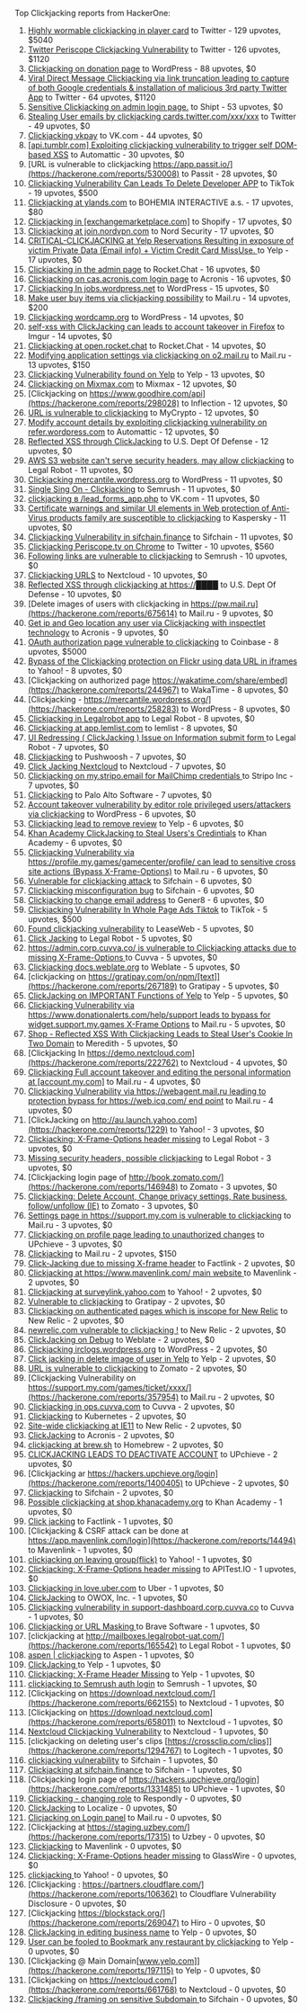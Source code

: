 Top Clickjacking reports from HackerOne:

1. [Highly wormable clickjacking in player card](https://hackerone.com/reports/85624) to Twitter - 129 upvotes, $5040
2. [Twitter Periscope Clickjacking Vulnerability](https://hackerone.com/reports/591432) to Twitter - 126 upvotes, $1120
3. [Clickjacking on donation page](https://hackerone.com/reports/921709) to WordPress - 88 upvotes, $0
4. [Viral Direct Message Clickjacking via link truncation leading to capture of both Google credentials & installation of malicious 3rd party Twitter App](https://hackerone.com/reports/643274) to Twitter - 64 upvotes, $1120
5. [Sensitive Clickjacking on admin login page.](https://hackerone.com/reports/389145) to Shipt - 53 upvotes, $0
6. [Stealing User emails by clickjacking cards.twitter.com/xxx/xxx](https://hackerone.com/reports/154963) to Twitter - 49 upvotes, $0
7. [Clickjacking vkpay](https://hackerone.com/reports/374817) to VK.com - 44 upvotes, $0
8. [[api.tumblr.com] Exploiting clickjacking vulnerability to trigger self DOM-based XSS](https://hackerone.com/reports/953579) to Automattic - 30 upvotes, $0
9. [URL is vulnerable to clickjacking  https://app.passit.io/](https://hackerone.com/reports/530008) to Passit - 28 upvotes, $0
10. [Clickjacking Vulnerability Can Leads To Delete Developer APP](https://hackerone.com/reports/1416612) to TikTok - 19 upvotes, $500
11. [Clickjacking at ylands.com](https://hackerone.com/reports/405342) to BOHEMIA INTERACTIVE a.s. - 17 upvotes, $80
12. [Clickjacking in [exchangemarketplace.com]](https://hackerone.com/reports/658217) to Shopify - 17 upvotes, $0
13. [Clickjacking at join.nordvpn.com](https://hackerone.com/reports/765955) to Nord Security - 17 upvotes, $0
14. [CRITICAL-CLICKJACKING at Yelp Reservations Resulting in exposure of victim Private Data (Email info) + Victim Credit Card MissUse. ](https://hackerone.com/reports/355859) to Yelp - 17 upvotes, $0
15. [Clickjacking in the admin page](https://hackerone.com/reports/728004) to Rocket.Chat - 16 upvotes, $0
16. [Clickjacking on cas.acronis.com login page](https://hackerone.com/reports/971234) to Acronis - 16 upvotes, $0
17. [Clickjacking In jobs.wordpress.net](https://hackerone.com/reports/223024) to WordPress - 15 upvotes, $0
18. [Make user buy items via clickjacking possibility](https://hackerone.com/reports/471967) to Mail.ru - 14 upvotes, $200
19. [Clickjacking wordcamp.org](https://hackerone.com/reports/230581) to WordPress - 14 upvotes, $0
20. [self-xss with ClickJacking can leads to account takeover in Firefox](https://hackerone.com/reports/892289) to Imgur - 14 upvotes, $0
21. [Clickjacking at open.rocket.chat](https://hackerone.com/reports/1584034) to Rocket.Chat - 14 upvotes, $0
22. [Modifying application settings via clickjacking on o2.mail.ru](https://hackerone.com/reports/355774) to Mail.ru - 13 upvotes, $150
23. [Clickjacking Vulnerability found on Yelp](https://hackerone.com/reports/214087) to Yelp - 13 upvotes, $0
24. [Clickjacking on Mixmax.com](https://hackerone.com/reports/234713) to Mixmax - 12 upvotes, $0
25. [Clickjacking on https://www.goodhire.com/api](https://hackerone.com/reports/298028) to Inflection - 12 upvotes, $0
26. [URL is vulnerable to clickjacking](https://hackerone.com/reports/712376) to MyCrypto - 12 upvotes, $0
27. [Modify account details by exploiting clickjacking vulnerability on refer.wordpress.com](https://hackerone.com/reports/765355) to Automattic - 12 upvotes, $0
28. [Reflected XSS through ClickJacking](https://hackerone.com/reports/1171403) to U.S. Dept Of Defense - 12 upvotes, $0
29. [AWS S3 website can't serve security headers, may allow clickjacking](https://hackerone.com/reports/149572) to Legal Robot - 11 upvotes, $0
30. [Clickjacking mercantile.wordpress.org](https://hackerone.com/reports/264125) to WordPress - 11 upvotes, $0
31. [Single Sing On - Clickjacking](https://hackerone.com/reports/299009) to Semrush - 11 upvotes, $0
32. [clickjacking в /lead_forms_app.php](https://hackerone.com/reports/294334) to VK.com - 11 upvotes, $0
33. [Certificate warnings and similar UI elements in Web protection of Anti-Virus products family are susceptible to clickjacking](https://hackerone.com/reports/463695) to Kaspersky - 11 upvotes, $0
34. [Clickjacking Vulnerability in sifchain.finance](https://hackerone.com/reports/1185949) to Sifchain - 11 upvotes, $0
35. [Clickjacking Periscope.tv on Chrome](https://hackerone.com/reports/198622) to Twitter - 10 upvotes, $560
36. [Following links are vulnerable to clickjacking](https://hackerone.com/reports/289246) to Semrush - 10 upvotes, $0
37. [Clickjacking URLS](https://hackerone.com/reports/1039805) to Nextcloud - 10 upvotes, $0
38. [Reflected XSS through clickjacking at https://████](https://hackerone.com/reports/1149144) to U.S. Dept Of Defense - 10 upvotes, $0
39. [Delete images of users  with clickjacking in https://pw.mail.ru](https://hackerone.com/reports/675614) to Mail.ru - 9 upvotes, $0
40. [Get ip and Geo location any user via Clickjacking with inspectlet technology](https://hackerone.com/reports/998555) to Acronis - 9 upvotes, $0
41. [OAuth authorization page vulnerable to clickjacking](https://hackerone.com/reports/65825) to Coinbase - 8 upvotes, $5000
42. [Bypass of the Clickjacking protection on Flickr using data URL in iframes](https://hackerone.com/reports/7264) to Yahoo! - 8 upvotes, $0
43. [Clickjacking on authorized page https://wakatime.com/share/embed](https://hackerone.com/reports/244967) to WakaTime - 8 upvotes, $0
44. [Clickjacking - https://mercantile.wordpress.org/](https://hackerone.com/reports/258283) to WordPress - 8 upvotes, $0
45. [Clickjacking in Legalrobot app](https://hackerone.com/reports/270454) to Legal Robot - 8 upvotes, $0
46. [Clickjacking at  app.lemlist.com](https://hackerone.com/reports/1574017) to lemlist - 8 upvotes, $0
47. [UI Redressing ( ClickJacking ) Issue on Information submit form ](https://hackerone.com/reports/163753) to Legal Robot - 7 upvotes, $0
48. [Clickjacking](https://hackerone.com/reports/200419) to Pushwoosh - 7 upvotes, $0
49. [Click Jacking Nextcloud](https://hackerone.com/reports/347782) to Nextcloud - 7 upvotes, $0
50. [Clickjacking on my.stripo.email for MailChimp credentials ](https://hackerone.com/reports/737625) to Stripo Inc - 7 upvotes, $0
51. [ Clickjacking](https://hackerone.com/reports/688546) to Palo Alto Software - 7 upvotes, $0
52. [Account takeover vulnerability by editor role privileged users/attackers via clickjacking](https://hackerone.com/reports/388254) to WordPress - 6 upvotes, $0
53. [Clickjacking lead to remove review](https://hackerone.com/reports/965141) to Yelp - 6 upvotes, $0
54. [Khan Academy ClickJacking to Steal Users's Credintials](https://hackerone.com/reports/639682) to Khan Academy - 6 upvotes, $0
55. [Clickjacking Vulnerability via https://profile.my.games/gamecenter/profile/ can lead to sensitive cross site actions (Bypass X-Frame-Options)](https://hackerone.com/reports/974090) to Mail.ru - 6 upvotes, $0
56. [Vulnerable for clickjacking attack](https://hackerone.com/reports/1188639) to Sifchain - 6 upvotes, $0
57. [Clickjacking misconfiguration bug](https://hackerone.com/reports/1176104) to Sifchain - 6 upvotes, $0
58. [Clickjacking to change email address](https://hackerone.com/reports/783191) to Gener8 - 6 upvotes, $0
59. [Clickjacking Vulnerability In Whole Page Ads Tiktok](https://hackerone.com/reports/1418857) to TikTok - 5 upvotes, $500
60. [Found clickjacking vulnerability](https://hackerone.com/reports/119828) to LeaseWeb - 5 upvotes, $0
61. [Click Jacking](https://hackerone.com/reports/163888) to Legal Robot - 5 upvotes, $0
62. [https://admin.corp.cuvva.co/ is vulnerable to Clickjacking attacks due to missing X-Frame-Options ](https://hackerone.com/reports/231434) to Cuvva - 5 upvotes, $0
63. [Clickjacking docs.weblate.org](https://hackerone.com/reports/223391) to Weblate - 5 upvotes, $0
64. [clickjacking on https://gratipay.com/on/npm/[text]](https://hackerone.com/reports/267189) to Gratipay - 5 upvotes, $0
65. [ClickJacking on IMPORTANT Functions of Yelp](https://hackerone.com/reports/305128) to Yelp - 5 upvotes, $0
66. [Clickjacking Vulnerability via https://www.donationalerts.com/help/support leads to bypass for widget.support.my.games X-Frame Options](https://hackerone.com/reports/1027192) to Mail.ru - 5 upvotes, $0
67. [Shop - Reflected  XSS  With  Clickjacking Leads to Steal User's Cookie  In Two Domain](https://hackerone.com/reports/1221942) to Meredith - 5 upvotes, $0
68. [Clickjacking In https://demo.nextcloud.com](https://hackerone.com/reports/222762) to Nextcloud - 4 upvotes, $0
69. [Clickjacking Full account takeover and editing the personal information at [account.my.com]](https://hackerone.com/reports/261652) to Mail.ru - 4 upvotes, $0
70. [Clickjacking Vulnerability via https://webagent.mail.ru leading to protection bypass for https://web.icq.com/ end point](https://hackerone.com/reports/918923) to Mail.ru - 4 upvotes, $0
71. [ClickJacking on http://au.launch.yahoo.com](https://hackerone.com/reports/1229) to Yahoo! - 3 upvotes, $0
72. [Clickjacking: X-Frame-Options header missing](https://hackerone.com/reports/163646) to Legal Robot - 3 upvotes, $0
73. [Missing security headers, possible clickjacking](https://hackerone.com/reports/64645) to Legal Robot - 3 upvotes, $0
74. [Clickjacking login page of http://book.zomato.com/](https://hackerone.com/reports/146948) to Zomato - 3 upvotes, $0
75. [Clickjacking: Delete Account, Change privacy settings, Rate business, follow/unfollow (IE)](https://hackerone.com/reports/338569) to Zomato - 3 upvotes, $0
76. [Settings page in https://support.my.com is vulnerable to clickjacking](https://hackerone.com/reports/667400) to Mail.ru - 3 upvotes, $0
77. [Clickjacking on profile page leading to unauthorized changes](https://hackerone.com/reports/1198907) to UPchieve - 3 upvotes, $0
78. [Clickjacking](https://hackerone.com/reports/8724) to Mail.ru - 2 upvotes, $150
79. [Click-Jacking due to missing X-frame header](https://hackerone.com/reports/17664) to Factlink - 2 upvotes, $0
80. [Clickjacking at https://www.mavenlink.com/ main website ](https://hackerone.com/reports/14631) to Mavenlink - 2 upvotes, $0
81. [Clickjacking at surveylink.yahoo.com](https://hackerone.com/reports/3578) to Yahoo! - 2 upvotes, $0
82. [Vulnerable to clickjacking](https://hackerone.com/reports/123782) to Gratipay - 2 upvotes, $0
83. [Clickjacking on authenticated pages which is inscope for New Relic](https://hackerone.com/reports/128645) to New Relic - 2 upvotes, $0
84. [newrelic.com vulnerable to clickjacking !](https://hackerone.com/reports/123126) to New Relic - 2 upvotes, $0
85. [ClickJacking on Debug](https://hackerone.com/reports/225555) to Weblate - 2 upvotes, $0
86. [Clickjacking irclogs.wordpress.org](https://hackerone.com/reports/267075) to WordPress - 2 upvotes, $0
87. [Click jacking in delete image of user in Yelp](https://hackerone.com/reports/201848) to Yelp - 2 upvotes, $0
88. [URL is vulnerable to clickjacking](https://hackerone.com/reports/337219) to Zomato - 2 upvotes, $0
89. [Clickjacking Vulnerability on https://support.my.com/games/ticket/xxxx/](https://hackerone.com/reports/357954) to Mail.ru - 2 upvotes, $0
90. [Clickjacking in ops.cuvva.com](https://hackerone.com/reports/583624) to Cuvva - 2 upvotes, $0
91. [Clickjacking](https://hackerone.com/reports/832593) to Kubernetes - 2 upvotes, $0
92. [Site-wide clickjacking at IE11](https://hackerone.com/reports/614947) to New Relic - 2 upvotes, $0
93. [ClickJacking](https://hackerone.com/reports/947690) to Acronis - 2 upvotes, $0
94. [clickjacking at  brew.sh](https://hackerone.com/reports/1245972) to Homebrew - 2 upvotes, $0
95. [CLICKJACKING LEADS TO DEACTIVATE ACCOUNT](https://hackerone.com/reports/1301113) to UPchieve - 2 upvotes, $0
96. [Clickjacking ar https://hackers.upchieve.org/login](https://hackerone.com/reports/1400405) to UPchieve - 2 upvotes, $0
97. [Clickjacking](https://hackerone.com/reports/1206138) to Sifchain - 2 upvotes, $0
98. [Possible clickjacking at shop.khanacademy.org](https://hackerone.com/reports/6370) to Khan Academy - 1 upvotes, $0
99. [Click jacking](https://hackerone.com/reports/13550) to Factlink - 1 upvotes, $0
100. [Clickjacking & CSRF attack can be done at https://app.mavenlink.com/login](https://hackerone.com/reports/14494) to Mavenlink - 1 upvotes, $0
101. [clickjacking on leaving group(flick)](https://hackerone.com/reports/7745) to Yahoo! - 1 upvotes, $0
102. [Clickjacking: X-Frame-Options header missing](https://hackerone.com/reports/129650) to APITest.IO - 1 upvotes, $0
103. [Clickjacking in love.uber.com](https://hackerone.com/reports/137152) to Uber - 1 upvotes, $0
104. [ClickJacking](https://hackerone.com/reports/183127) to OWOX, Inc. - 1 upvotes, $0
105. [Clickjacking vulnerability in support-dashboard.corp.cuvva.co](https://hackerone.com/reports/231694) to Cuvva - 1 upvotes, $0
106. [Clickjacking or URL Masking ](https://hackerone.com/reports/204198) to Brave Software - 1 upvotes, $0
107. [clickjacking at http://mailboxes.legalrobot-uat.com/](https://hackerone.com/reports/165542) to Legal Robot - 1 upvotes, $0
108. [aspen | clickjacking](https://hackerone.com/reports/272387) to Aspen - 1 upvotes, $0
109. [ClickJacking ](https://hackerone.com/reports/179839) to Yelp - 1 upvotes, $0
110. [Clickjacking: X-Frame Header Missing](https://hackerone.com/reports/168358) to Yelp - 1 upvotes, $0
111. [clickjacking to Semrush auth login](https://hackerone.com/reports/318295) to Semrush - 1 upvotes, $0
112. [Clickjacking on https://download.nextcloud.com/](https://hackerone.com/reports/662155) to Nextcloud - 1 upvotes, $0
113. [Clickjacking on https://download.nextcloud.com](https://hackerone.com/reports/658011) to Nextcloud - 1 upvotes, $0
114. [Nextcloud Clickjacking Vulnerability](https://hackerone.com/reports/710996) to Nextcloud - 1 upvotes, $0
115. [clickjacking on deleting user's clips [https://crossclip.com/clips]](https://hackerone.com/reports/1294767) to Logitech - 1 upvotes, $0
116. [clickjacking vulnerability](https://hackerone.com/reports/1199904) to Sifchain - 1 upvotes, $0
117. [	 Clickjacking at sifchain.finance](https://hackerone.com/reports/1212595) to Sifchain - 1 upvotes, $0
118. [Clickjacking login page of https://hackers.upchieve.org/login](https://hackerone.com/reports/1331485) to UPchieve - 1 upvotes, $0
119. [Clickjacking - changing role](https://hackerone.com/reports/7924) to Respondly - 0 upvotes, $0
120. [ClickJacking](https://hackerone.com/reports/7862) to Localize - 0 upvotes, $0
121. [Clicjacking on Login panel](https://hackerone.com/reports/8459) to Mail.ru - 0 upvotes, $0
122. [Clickjacking at https://staging.uzbey.com/](https://hackerone.com/reports/17315) to Uzbey - 0 upvotes, $0
123. [Clickjacking](https://hackerone.com/reports/21110) to Mavenlink - 0 upvotes, $0
124. [Clickjacking: X-Frame-Options header missing](https://hackerone.com/reports/27594) to GlassWire - 0 upvotes, $0
125. [clickjacking ](https://hackerone.com/reports/1207) to Yahoo! - 0 upvotes, $0
126. [Clickjacking : https://partners.cloudflare.com/](https://hackerone.com/reports/106362) to Cloudflare Vulnerability Disclosure - 0 upvotes, $0
127. [Clickjacking https://blockstack.org/](https://hackerone.com/reports/269047) to Hiro - 0 upvotes, $0
128. [ClickJacking in editing business name](https://hackerone.com/reports/227837) to Yelp - 0 upvotes, $0
129. [User can be fooled to Bookmark any restaurant by clickjacking](https://hackerone.com/reports/228295) to Yelp - 0 upvotes, $0
130. [Clickjacking @ Main Domain[www.yelp.com]](https://hackerone.com/reports/197115) to Yelp - 0 upvotes, $0
131. [Clickjacking on https://nextcloud.com/](https://hackerone.com/reports/661768) to Nextcloud - 0 upvotes, $0
132. [Clickjacking /framing on sensitive Subdomain ](https://hackerone.com/reports/1195209) to Sifchain - 0 upvotes, $0
